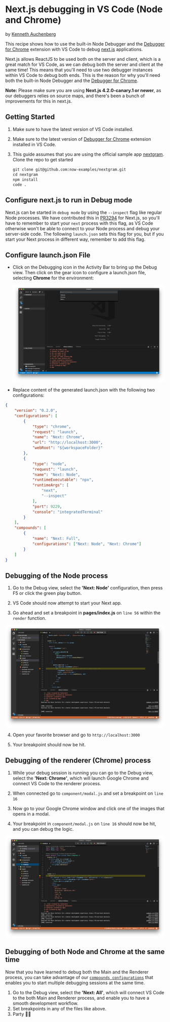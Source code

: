 # Next.js debugging in VS Code (Node and Chrome)

by [Kenneth Auchenberg](https://twitter.com/auchenberg)

This recipe shows how to use the built-in Node Debugger and the [Debugger for Chrome](https://github.com/Microsoft/vscode-chrome-debug) extension with VS Code to debug [next.js](https://github.com/zeit/next.js) applications.

Next.js allows ReactJS to be used both on the server and client, which is a great match for VS Code, as we can debug both the server and client at the same time! This means that you'll need to use two debugger instances within VS Code to debug both ends. This is the reason for why you'll need both the built-in Node Debugger and the [Debugger for Chrome](https://github.com/Microsoft/vscode-chrome-debug).

**Note:** Please make sure you are using **Next.js 4.2.0-canary.1 or newer**, as our debuggers relies on source maps, and there's been a bunch of improvements for this in next.js.

## Getting Started

1. Make sure to have the latest version of VS Code installed.

2. Make sure to the latest version of [Debugger for Chrome](https://marketplace.visualstudio.com/items?itemName=msjsdiag.debugger-for-chrome) extension installed in VS Code.

3. This guide assumes that you are using the official sample app [nextgram](https://github.com/zeit/nextgram). Clone the repo to get started
    >
    ```
    git clone git@github.com:now-examples/nextgram.git
    cd nextgram
    npm install
    code .
    ```

## Configure next.js to run in Debug mode

Next.js can be started in `debug mode` by using the `--inspect` flag like regular Node processes. We have contributed this in [PR3294](https://github.com/zeit/next.js/pull/3294) for Next.js, so you'll have to remember to start your `next` process with this flag, as VS Code otherwise won't be able to connect to your Node process and debug your server-side code. The following `launch.json` sets this flag for you, but if you start your Next process in different way, remember to add this flag.

## Configure launch.json File

- Click on the Debugging icon in the Activity Bar to bring up the Debug view.
Then click on the gear icon to configure a launch.json file, selecting **Chrome** for the environment:

   ![configure_launch](configure_launch.png)

- Replace content of the generated launch.json with the following two configurations:

```json
{
    "version": "0.2.0",
    "configurations": [
        {
            "type": "chrome",
            "request": "launch",
            "name": "Next: Chrome",
            "url": "http://localhost:3000",
            "webRoot": "${workspaceFolder}"
        },
        {
            "type": "node",
            "request": "launch",
            "name": "Next: Node",
            "runtimeExecutable": "npx",
            "runtimeArgs": [
                "next",
                "--inspect"
            ],
            "port": 9229,
            "console": "integratedTerminal"
        }
    ],
    "compounds": [
        {
            "name": "Next: Full",
            "configurations": ["Next: Node", "Next: Chrome"]
        }
    ]
}
  ```

  ## Debugging of the Node process

  1. Go to the Debug view, select the **'Next: Node'** configuration, then press F5 or click the green play button.

  2. VS Code should now attempt to start your Next app.

  3. Go ahead and set a breakpoint in **pages/index.js** on `line 56` within the `render` function.

![breakpoint-main](breakpoint_node.png)

  4. Open your favorite browser and go to `http://localhost:3000`

  5. Your breakpoint should now be hit.

## Debugging of the renderer (Chrome) process

  1. While your debug session is running you can go to the Debug view, select the **'Next: Chrome'**, which will launch Google Chrome and connect VS Code to the renderer process.

  3. When connected go to `component/modal.js` and set a breakpoint on `line 16`

  4. Now go to your Google Chrome window and click one of the images that opens in a modal.

  5. Your breakpoint in `component/modal.js` on `line 16` should now be hit, and you can debug the logic.

![breakpoint-renderer](breakpoint_chrome.png)

## Debugging of both Node and Chrome at the same time

Now that you have learned to debug both the Main and the Renderer process, you can take advantage of our [`compounds configurations`](https://code.visualstudio.com/updates/v1_8#_multitarget-debugging) that enables you to start multiple debugging sessions at the same time.

1. Go to the Debug view, select the **'Next: All'**, which will connect VS Code to the both Main and Renderer process, and enable you to have a smooth development workflow.
2. Set breakpoints in any of the files like above.
3. Party 🎉🔥
